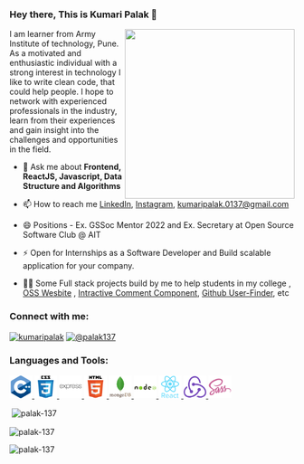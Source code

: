 <h3>Hey there, This is Kumari Palak 👧</h3>
<img align="right" height="300px" width="300px" src="https://user-images.githubusercontent.com/54790525/215966350-7e773444-ad52-4ff8-9dbe-61ef423f0f00.png">
<p >I am learner from Army Institute of technology, Pune. As a motivated and enthusiastic individual with a strong interest in technology I like to write clean code, that could help people. I hope to network with experienced professionals in the industry, learn from their experiences and gain insight into the challenges and opportunities in the field.</p>

- 💬 Ask me about **Frontend, ReactJS, Javascript, Data Structure and Algorithms**

- 📫 How to reach me [LinkedIn](https://www.linkedin.com/in/kumaripalak/), [Instagram](https://www.instagram.com/paalakkkk_/), kumaripalak.0137@gmail.com

- 😄 Positions - Ex. GSSoc Mentor 2022 and Ex. Secretary at Open Source Software Club @ AIT

- ⚡ Open for Internships as a Software Developer and Build scalable application for your company. 

- 👩‍💻 Some Full stack projects build by me to help students in my college , [OSS Wesbite](https://aitoss.club/) , [Intractive Comment Component](https://palak-137.github.io/Interactive-comment/), [Github User-Finder](https://palak-137.github.io/Repository-Finder/), etc 


<h3 align="left">Connect with me:</h3>
<p align="left">
<a href="https://linkedin.com/in/kumaripalak" target="blank"><img align="center" src="https://raw.githubusercontent.com/rahuldkjain/github-profile-readme-generator/master/src/images/icons/Social/linked-in-alt.svg" alt="kumaripalak" height="30" width="40" /></a>
<a href="https://medium.com/@palak137" target="blank"><img align="center" src="https://raw.githubusercontent.com/rahuldkjain/github-profile-readme-generator/master/src/images/icons/Social/medium.svg" alt="@palak137" height="30" width="40" /></a>
</p>

<h3 align="left">Languages and Tools:</h3>
<p align="left"> <a href="https://www.w3schools.com/cpp/" target="_blank" rel="noreferrer"> <img src="https://raw.githubusercontent.com/devicons/devicon/master/icons/cplusplus/cplusplus-original.svg" alt="cplusplus" width="40" height="40"/> </a> <a href="https://www.w3schools.com/css/" target="_blank" rel="noreferrer"> <img src="https://raw.githubusercontent.com/devicons/devicon/master/icons/css3/css3-original-wordmark.svg" alt="css3" width="40" height="40"/> </a> <a href="https://expressjs.com" target="_blank" rel="noreferrer"> <img src="https://raw.githubusercontent.com/devicons/devicon/master/icons/express/express-original-wordmark.svg" alt="express" width="40" height="40"/> </a> <a href="https://www.w3.org/html/" target="_blank" rel="noreferrer"> <img src="https://raw.githubusercontent.com/devicons/devicon/master/icons/html5/html5-original-wordmark.svg" alt="html5" width="40" height="40"/> </a> <a href="https://www.mongodb.com/" target="_blank" rel="noreferrer"> <img src="https://raw.githubusercontent.com/devicons/devicon/master/icons/mongodb/mongodb-original-wordmark.svg" alt="mongodb" width="40" height="40"/> </a> <a href="https://nodejs.org" target="_blank" rel="noreferrer"> <img src="https://raw.githubusercontent.com/devicons/devicon/master/icons/nodejs/nodejs-original-wordmark.svg" alt="nodejs" width="40" height="40"/> </a> <a href="https://reactjs.org/" target="_blank" rel="noreferrer"> <img src="https://raw.githubusercontent.com/devicons/devicon/master/icons/react/react-original-wordmark.svg" alt="react" width="40" height="40"/> </a> <a href="https://redux.js.org" target="_blank" rel="noreferrer"> <img src="https://raw.githubusercontent.com/devicons/devicon/master/icons/redux/redux-original.svg" alt="redux" width="40" height="40"/> </a> <a href="https://sass-lang.com" target="_blank" rel="noreferrer"> <img src="https://raw.githubusercontent.com/devicons/devicon/master/icons/sass/sass-original.svg" alt="sass" width="40" height="40"/> </a> </p>

<!-- <p><img align="left" src="https://github-readme-stats.vercel.app/api/top-langs?username=palak-137&show_icons=true&locale=en&layout=compact" alt="palak-137" /></p> -->

<p>&nbsp;<img align="center" src="https://github-readme-stats.vercel.app/api?username=palak-137&show_icons=true&locale=en" alt="palak-137" /></p>

<p><img align="center" src="https://github-readme-streak-stats.herokuapp.com/?user=palak-137&" alt="palak-137" /></p>

<p align="left"> <img src="https://komarev.com/ghpvc/?username=palak-137&label=Profile%20views&color=0e75b6&style=flat" alt="palak-137" /> </p>
